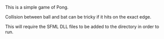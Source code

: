 This is a simple game of Pong.

Collision between ball and bat can be tricky if it hits on the exact edge.

This will require the SFML DLL files to be added to the directory in order to run.
